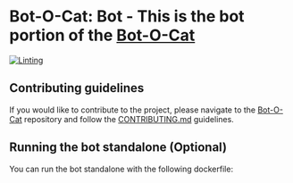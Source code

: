 # Bot-O-Cat: Bot - This is the bot portion of the [Bot-O-Cat](https://github.com/xN4P4LM-org/bot-o-cat)

[![Linting](https://github.com/xN4P4LM-org/bot-o-cat_bot/actions/workflows/lint.yaml/badge.svg)](https://github.com/xN4P4LM-org/bot-o-cat_bot/actions/workflows/lint.yaml)

## Contributing guidelines

If you would like to contribute to the project, please navigate to the [Bot-O-Cat](https://github.com/xN4P4LM-org/bot-o-cat) repository and follow the [CONTRIBUTING.md](https://github.com/xN4P4LM-org/bot-o-cat/blob/main/CONTRIBUTING.md) guidelines.

## Running the bot standalone (Optional)

You can run the bot standalone with the following dockerfile:
